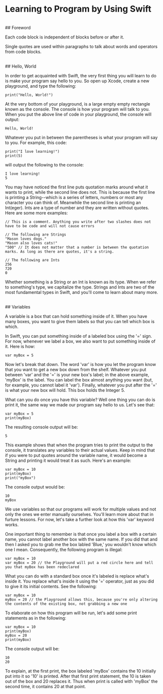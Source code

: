 # Learning to Program by Using Swift

<br>
## Foreword

Each code block is independent of blocks before or after it.

Single quotes are used within paragraphs to talk about words and operators from code blocks.

<br>
## Hello, World

In order to get acquainted with Swift, the very first thing you will learn to do is make your program say hello to you. So open up Xcode, create a new playground, and type the following:

```
print("Hello, World!")
```

At the very bottom of your playground, is a large empty empty rectangle known as the console. The console is how your program will talk to you. When you put the above line of code in your playground, the console will output:

```
Hello, World!
```

Whatever you put in between the parentheses is what your program will say to you. For example, this code:

```
print("I love learning!")
print(5)
```

will output the following to the console:

```
I love learning!
5
```

You may have noticed the first line puts quotation marks around what it wants to print, while the second line does not. This is because the first line is printing a String--which is a series of letters, numbers or most any character you can think of. Meanwhile the second line is printing an Int(eger). Ints are a type of number and they are written without quotes. Here are some more examples:

```
// This is a comment. Anything you write after two slashes does not have to be code and will not cause errors

// The following are Strings
"Mason loves dogs."
"Mason also loves cats!"
"500" // It does not matter that a number is between the quotation marks. As long as there are quotes, it's a string.

// The following are Ints
256
720
0
```
Whether something is a String or an Int is known as its type. When we refer to something's type, we capitalize the type. Strings and Ints are two of the most fundamental types in Swift, and you'll come to learn about many more.

<br>
## Variables

A variable is a box that can hold something inside of it. When you have many boxes, you want to give them labels so that you can tell which box is which.

In Swift, you can put something inside of a labeled box using the '=' sign. For now, whenever we label a box, we also want to put something inside of it. Here is how:

```
var myBox = 5
```

Now let's break that down. The word 'var' is how you let the program know that you want to get a new box down from the shelf.  Whatever you put between 'var' and the '=' is your new box's label; in the above example, 'myBox' is the label. You can label the box almost anything you want (but, for example, you cannot label it 'var'). Finally, whatever you put after the '=' is what your new box will hold. This box holds the Integer 5.

What can you do once you have this variable? Well one thing you can do is print it, the same way we made our program say hello to us. Let's see that:

```
var myBox = 5
print(myBox)
```

The resulting console output will be:

```
5
```

This example shows that when the program tries to print the output to the console, it translates any variables to their actual values. Keep in mind that if you were to put quotes around the variable name, it would become a String and printing it would treat it as such. Here's an example:

```
var myBox = 10
print(myBox)
print("myBox")
```

The console output would be:

```
10
myBox
```

We use variables so that our programs will work for multiple values and not only the ones we enter manually ourselves. You'll learn more about that in furture lessons. For now, let's take a further look at how this 'var' keyword works. 

One important thing to remember is that once you label a box with a certain name, you cannot label another box with the same name. If you did that and then I asked you to grab me the box labled 'Blue,' you wouldn't know which one I mean. Consequently, the following program is illegal:

```
var myBox = 10
var myBox = 20 // the Playground will put a red circle here and tell you that myBox has been redeclared
```

What you can do with a standard box once it's labeled is replace what's inside it. You replace what's inside it using the '=' operator, just as you did to give it its initial contents. See the following:

```
var myBox = 10
myBox = 20 // the Playground allows this, because you're only altering the contents of the existing box, not grabbing a new one
```

To elaborate on how this program will be run, let's add some print statements as in the following:

```
var myBox = 10
print(myBox)
myBox = 20
print(myBox)
```

The console output will be:

```
10
20
```

To explain, at the first print, the box labeled 'myBox' contains the 10 initially put into it so '10' is printed. After that first print statement, the 10 is taken out of the box and 20 replaces it. Thus when print is called with 'myBox' the second time, it contains 20 at that point.
